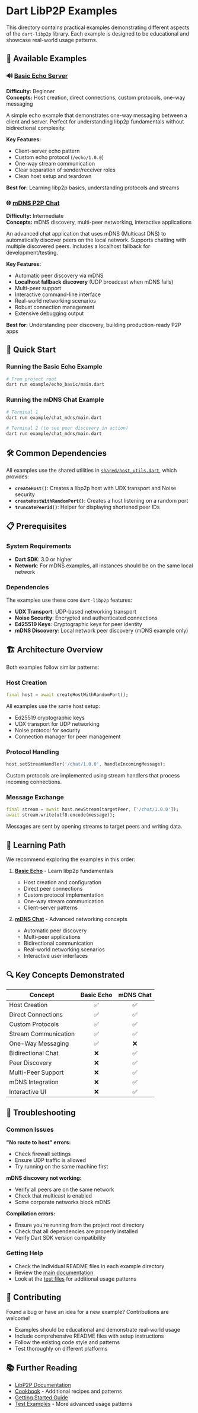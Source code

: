 # Dart LibP2P Examples

This directory contains practical examples demonstrating different aspects of the `dart-libp2p` library. Each example is designed to be educational and showcase real-world usage patterns.

## 📁 Available Examples

### 🔊 [Basic Echo Server](./echo_basic/)
**Difficulty:** Beginner  
**Concepts:** Host creation, direct connections, custom protocols, one-way messaging

A simple echo example that demonstrates one-way messaging between a client and server. Perfect for understanding libp2p fundamentals without bidirectional complexity.

**Key Features:**
- Client-server echo pattern
- Custom echo protocol (`/echo/1.0.0`)
- One-way stream communication
- Clear separation of sender/receiver roles
- Clean host setup and teardown

**Best for:** Learning libp2p basics, understanding protocols and streams

### 🌐 [mDNS P2P Chat](./chat_mdns/)
**Difficulty:** Intermediate  
**Concepts:** mDNS discovery, multi-peer networking, interactive applications

An advanced chat application that uses mDNS (Multicast DNS) to automatically discover peers on the local network. Supports chatting with multiple discovered peers. Includes a localhost fallback for development/testing.

**Key Features:**
- Automatic peer discovery via mDNS
- **Localhost fallback discovery** (UDP broadcast when mDNS fails)
- Multi-peer support
- Interactive command-line interface  
- Real-world networking scenarios
- Robust connection management
- Extensive debugging output

**Best for:** Understanding peer discovery, building production-ready P2P apps

## 🚀 Quick Start

### Running the Basic Echo Example

```bash
# From project root
dart run example/echo_basic/main.dart
```

### Running the mDNS Chat Example

```bash
# Terminal 1
dart run example/chat_mdns/main.dart

# Terminal 2 (to see peer discovery in action)  
dart run example/chat_mdns/main.dart
```

## 🛠 Common Dependencies

All examples use the shared utilities in [`shared/host_utils.dart`](./shared/host_utils.dart), which provides:

- **`createHost()`**: Creates a libp2p host with UDX transport and Noise security
- **`createHostWithRandomPort()`**: Creates a host listening on a random port
- **`truncatePeerId()`**: Helper for displaying shortened peer IDs

## 📋 Prerequisites

### System Requirements

- **Dart SDK**: 3.0 or higher
- **Network**: For mDNS examples, all instances should be on the same local network

### Dependencies

The examples use these core `dart-libp2p` features:

- **UDX Transport**: UDP-based networking transport
- **Noise Security**: Encrypted and authenticated connections
- **Ed25519 Keys**: Cryptographic keys for peer identity
- **mDNS Discovery**: Local network peer discovery (mDNS example only)

## 🏗 Architecture Overview

Both examples follow similar patterns:

### Host Creation
```dart
final host = await createHostWithRandomPort();
```

All examples use the same host setup:
- Ed25519 cryptographic keys
- UDX transport for UDP networking
- Noise protocol for security
- Connection manager for peer management

### Protocol Handling
```dart
host.setStreamHandler('/chat/1.0.0', handleIncomingMessage);
```

Custom protocols are implemented using stream handlers that process incoming connections.

### Message Exchange
```dart
final stream = await host.newStream(targetPeer, ['/chat/1.0.0']);
await stream.write(utf8.encode(message));
```

Messages are sent by opening streams to target peers and writing data.

## 🎯 Learning Path

We recommend exploring the examples in this order:

1. **[Basic Echo](./echo_basic/)** - Learn libp2p fundamentals
   - Host creation and configuration
   - Direct peer connections
   - Custom protocol implementation
   - One-way stream communication
   - Client-server patterns

2. **[mDNS Chat](./chat_mdns/)** - Advanced networking concepts
   - Automatic peer discovery
   - Multi-peer applications
   - Bidirectional communication
   - Real-world networking scenarios
   - Interactive user interfaces

## 🔍 Key Concepts Demonstrated

| Concept | Basic Echo | mDNS Chat |
|---------|:----------:|:---------:|
| Host Creation | ✅ | ✅ |
| Direct Connections | ✅ | ✅ |
| Custom Protocols | ✅ | ✅ |
| Stream Communication | ✅ | ✅ |
| One-Way Messaging | ✅ | ❌ |
| Bidirectional Chat | ❌ | ✅ |
| Peer Discovery | ❌ | ✅ |
| Multi-Peer Support | ❌ | ✅ |
| mDNS Integration | ❌ | ✅ |
| Interactive UI | ❌ | ✅ |

## 🐛 Troubleshooting

### Common Issues

**"No route to host" errors:**
- Check firewall settings
- Ensure UDP traffic is allowed
- Try running on the same machine first

**mDNS discovery not working:**
- Verify all peers are on the same network
- Check that multicast is enabled
- Some corporate networks block mDNS

**Compilation errors:**
- Ensure you're running from the project root directory
- Check that all dependencies are properly installed
- Verify Dart SDK version compatibility

### Getting Help

- Check the individual README files in each example directory
- Review the [main documentation](../doc/)
- Look at the [test files](../test/) for additional usage patterns

## 🤝 Contributing

Found a bug or have an idea for a new example? Contributions are welcome!

- Examples should be educational and demonstrate real-world usage
- Include comprehensive README files with setup instructions
- Follow the existing code style and patterns
- Test thoroughly on different platforms

## 📚 Further Reading

- [LibP2P Documentation](../doc/)
- [Cookbook](../doc/cookbook.md) - Additional recipes and patterns
- [Getting Started Guide](../doc/getting-started.md)
- [Test Examples](../test/) - More advanced usage patterns
